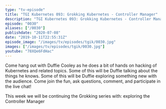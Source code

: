 ```yaml
---
type: "tv-episode"
title: "TGI Kubernetes 093: Grokking Kubernetes - Controller Manager"
description: "TGI Kubernetes 093: Grokking Kubernetes - Controller Manager"
episode: "0030"
aliases: ["/0030"]
publishdate: "2020-07-08"
date: "2019-10-11T22:55:31Z"
episode_image: "/images/tv/episodes/tgik/0030.jpg"
images: ["/images/tv/episodes/tgik/0030.jpg"]
youtube: "78XQe6FdHac"
---
```


Come hang out with Duffie Cooley as he does a bit of hands on hacking of Kubernetes and related topics. Some of this will be Duffie talking about the things he knows. Some of this will be Duffie exploring something new with the audience. Come join the fun, ask questions, comment, and participate in the live chat!

This week we will be continuing the Grokking series with: exploring the Controller Manager
